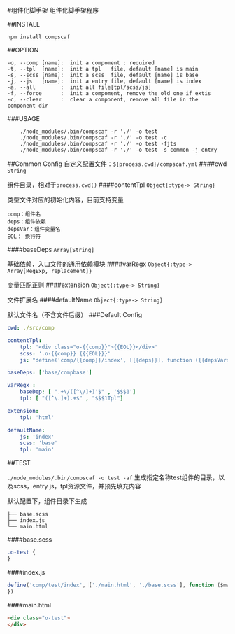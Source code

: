 #组件化脚手架
组件化脚手架程序

##INSTALL

    npm install compscaf

##OPTION

    -o, --comp [name]:  init a compoment : required
    -t, --tpl  [name]:  init a tpl   file, default [name] is main 
    -s, --scss [name]:  init a scss  file, default [name] is base 
    -j, --js   [name]:  init a entry file, default [name] is index
    -a, --all        :  init all file[tpl/scss/js]
    -f, --force      :  init a compoment, remove the old one if extis
    -c, --clear      :  clear a component, remove all file in the component dir
    

###USAGE
```shell
    ./node_modules/.bin/compscaf -r './' -o test 
    ./node_modules/.bin/compscaf -r './' -o test -c 
    ./node_modules/.bin/compscaf -r './' -o test -fjts 
    ./node_modules/.bin/compscaf -r './' -o test -s common -j entry
```

##Common Config
自定义配置文件：`${process.cwd}/compscaf.yml`
####cwd
`String`

组件目录，相对于`process.cwd()`
####contentTpl
`Object{:type-> String}`

类型文件对应的初始化内容，目前支持变量

    comp：组件名
    deps：组件依赖
    depsVar：组件变量名
    EOL： 换行符
    
####baseDeps
`Array[String]`

基础依赖，入口文件的通用依赖模块
####varRegx
`Object{:type-> Array[RegExp, replacement]}`

变量匹配正则
####extension
`Object{:type-> String}`

文件扩展名
####defaultName
`Object{:type-> String}`

默认文件名（不含文件后缀）
###Default Config
```yml
cwd: ./src/comp

contentTpl:
    tpl: '<div class="o-{{comp}}">{{EOL}}</div>'
    scss: '.o-{{comp}} {{{EOL}}}'
    js: "define('comp/{{comp}}/index', [{{deps}}], function ({{depsVars}}) {{{EOL}}})"

baseDeps: ['base/compbase']

varRegx :
    baseDep: [ ".+\/([^\/]+)'$" , '$$$1']
    tpl: [ "([^\.]+).+$" , "$$$1Tpl"]

extension:
    tpl: 'html'

defaultName:
    js: 'index'
    scss: 'base'
    tpl: 'main'
```
##TEST

`./node_modules/.bin/compscaf -o test -af`
生成指定名称test组件的目录，以及scss，entry js，tpl资源文件，并预先填充内容

默认配置下，组件目录下生成

    ├── base.scss
    ├── index.js
    └── main.html
    
####base.scss
```css
.o-test {
}
```
####index.js
```js
define('comp/test/index', ['./main.html', './base.scss'], function ($mainTpl) {
})
```
####main.html
```html
<div class="o-test">
</div>
```
